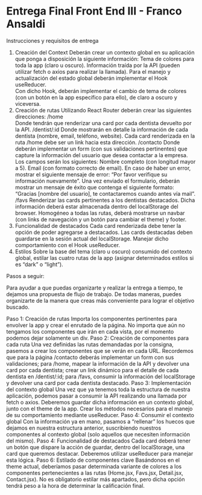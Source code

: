 # Entrega Final Front End III - Franco Ansaldi 

Instrucciones y requisitos de entrega

1) Creación del Context
Deberán crear un contexto global en su aplicación que ponga a disposición la siguiente información:
Tema de colores para toda la app (claro u oscuro).
Información traída por la API (pueden utilizar fetch o axios para realizar la llamada).
Para el manejo y actualización del estado global deberán implementar el Hook useReducer.	
Con dicho Hook, deberán implementar el cambio de tema de colores (con un botón en la app específico para ello), de claro a oscuro y viceversa.
2) Creación de rutas
Utilizando React Router deberán crear las siguientes direcciones:
/home	
Donde tendrán que renderizar una card por cada dentista devuelto por la API.
/dentist/:id
Donde mostrarán en detalle la información de cada dentista (nombre, email, teléfono, website).
Cada card renderizada en la ruta /home debe ser un link hacia esta dirección.
/contacto
Donde deberán implementar un form (con sus validaciones pertinentes) que capture la información del usuario que desea contactar a la empresa. Los campos serán los siguientes:
Nombre completo (con longitud mayor a 5).
Email (con formato correcto de email).
En caso de haber un error, mostrar el siguiente mensaje de error: “Por favor verifique su información nuevamente”.
Una vez enviado el formulario, deberán mostrar un mensaje de éxito que contenga el siguiente formato: “Gracias [nombre del usuario], te contactaremos cuando antes vía mail”.
/favs
Renderizar las cards pertinentes a los dentistas destacados. Dicha información deberá estar almacenada dentro del localStorage del browser.
Homogéneo a todas las rutas, deberá mostrarse un navbar (con links de navegación y un botón para cambiar el theme) y footer.
3) Funcionalidad de destacados
Cada card renderizada debe tener la opción de poder agregarse a destacados.
Las cards destacadas deben guardarse en la sesión actual del localStorage.
Manejar dicho comportamiento con el Hook useReducer.
4) Estilos
Sobre la base del tema (claro u oscuro) consumido del contexto global, estilar las cuatro rutas de la app (asignar determinados estilos si es “dark” o “light”).

Pasos a seguir:

Para ayudar a que puedas organizarte y realizar la entrega a tiempo, te dejamos una propuesta de flujo de trabajo. De todas maneras, puedes organizarte de la manera que creas más conveniente para lograr el objetivo buscado.

Paso 1: Creación de rutas 
Importa los componentes pertinentes para envolver la app y crear el enrutado de la página. No importa que aún no tengamos los componentes que irán en cada vista, por el momento podemos dejar solamente un div.
Paso 2: Creación de componentes para cada ruta
Una vez definidas las rutas demandadas por la consigna, pasemos a crear los componentes que se verán en cada URL. Recordemos que para la página /contacto deberás implementar un form con sus validaciones; para /home, mapear la información de la API y devolver una card por cada dentista; crear un link dinámico para el detalle de cada dentista en /dentist/:id; para /favs, consumir la información del localStorage y devolver una card por cada dentista destacado.
Paso 3: Implementación del contexto global
Una vez que ya tenemos toda la estructura de nuestra aplicación, podemos pasar a consumir la API realizando una llamada por fetch o axios. Deberemos guardar dicha información en un contexto global, junto con el theme de la app. Crear los métodos necesarios para el manejo de su comportamiento mediante useReducer.
Paso 4: Consumir el contexto global
Con la información ya en mano, pasamos a “rellenar” los huecos que dejamos en nuestra estructura anterior, suscribiendo nuestros componentes al contexto global (solo aquellos que necesiten información del mismo).
Paso 4: Funcionalidad de destacados
Cada card deberá tener un botón que dispare la acción de guardar, dentro del localStorage, una card que queremos destacar. Deberemos utilizar useReducer para manejar esta lógica.
Paso 6: Estilado de componentes clave 
Basándonos en el theme actual, deberíamos pasar determinada variante de colores a los componentes pertenecientes a las rutas (Home.jsx, Favs.jsx, Detail.jsx, Contact.jsx). No es obligatorio estilar más apartados, pero dicha opción tendrá peso a la hora de determinar la calificación final.
